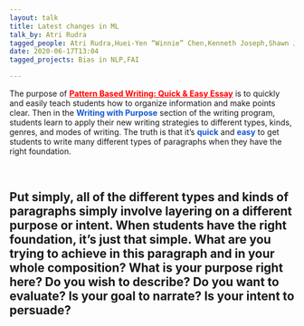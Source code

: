 ```yaml
---
layout: talk
title: Latest changes in ML
talk_by: Atri Rudra
tagged_people: Atri Rudra,Huei-Yen “Winnie” Chen,Kenneth Joseph,Shawn Jhonson
date: 2020-06-17T13:04
tagged_projects: Bias in NLP,FAI

---
```


<p>The purpose of&nbsp;<a href="https://patternbasedwriting.com/" target="_blank" style="color: rgb(255, 0, 0); background-color: transparent;"><strong>Pattern Based Writing: Quick &amp; Easy Essay</strong></a>&nbsp;is to quickly and easily teach students how to organize information and make points clear. Then in the&nbsp;<strong style="color: rgb(18, 88, 210); background-color: transparent;">Writing with Purpose</strong>&nbsp;section of the writing program, students learn to apply their new writing strategies to different types, kinds, genres, and modes of writing. The truth is that it’s&nbsp;<strong style="color: rgb(18, 88, 210); background-color: transparent;">quick</strong>&nbsp;and&nbsp;<strong style="color: rgb(18, 88, 210); background-color: transparent;">easy</strong>&nbsp;to get students to write many different types of paragraphs when they have the right foundation.</p><p><br></p><h2>Put simply, all of the different types and kinds of paragraphs simply involve layering on a different purpose or intent. When students have the right foundation, it’s just that simple. What are you trying to achieve in this paragraph and in your whole composition? What is your purpose right here? Do you wish to describe? Do you want to evaluate? Is your goal to narrate? Is your intent to persuade?</h2><p><br></p>
